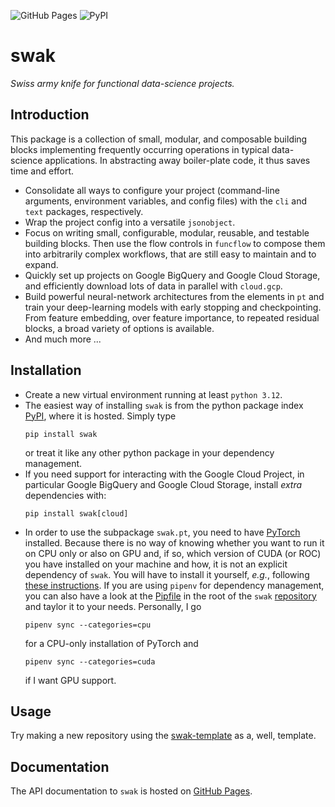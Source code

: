 ![GitHub Pages](https://github.com/yedivanseven/swak/actions/workflows/publish-documentation.yml/badge.svg)
![PyPI](https://github.com/yedivanseven/swak/actions/workflows/publish-package.yml/badge.svg)

# swak
_Swiss army knife for functional data-science projects._

## Introduction
This package is a collection of small, modular, and composable building
blocks implementing frequently occurring operations in typical data-science
applications. In abstracting away boiler-plate code, it thus saves time and effort.
* Consolidate all ways to configure your project (command-line arguments,
  environment variables, and config files) with the `cli` and `text`
  packages, respectively.
* Wrap the project config into a versatile `jsonobject`.
* Focus on writing small, configurable, modular, reusable, and testable 
  building blocks. Then use the flow controls in `funcflow` to compose them
  into arbitrarily complex workflows, that are still easy to maintain and to expand.
* Quickly set up projects on Google BigQuery and Google Cloud Storage, and
  efficiently download lots of data in parallel with `cloud.gcp`.
* Build powerful neural-network architectures from the elements in `pt` and
  train your deep-learning models with early stopping and checkpointing.
  From feature embedding, over feature importance, to repeated residual blocks,
  a broad variety of options is available.
* And much more ...

## Installation
* Create a new virtual environment running at least `python 3.12`.
* The easiest way of installing `swak` is from the python package index
[PyPI](https://pypi.org/project/swak/), where it is hosted. Simply type
  ```shell
  pip install swak
  ```
  or treat it like any other python package in your dependency management.
* If you need support for interacting with the Google Cloud Project,
in particular Google BigQuery and Google Cloud Storage, install
_extra_ dependencies with:
  ```shell
  pip install swak[cloud]
  ```
* In order to use the subpackage `swak.pt`, you need to have [PyTorch](https://pytorch.org/) installed.
Because there is no way of knowing whether you want to run it on CPU only or also on GPU and, if so,
which version of CUDA (or ROC) you have installed on your machine and how, it is not an explicit
dependency of `swak`. You will have to install it yourself, _e.g._, following
[these instructions](https://pytorch.org/get-started/locally/).
If you are using `pipenv` for dependency management, you can also have a look at the
[Pipfile](https://github.com/yedivanseven/swak/blob/main/Pipfile) in the root of the `swak`
[repository](https://github.com/yedivanseven/swak) and taylor it to your needs. Personally, I go
  ```shell
  pipenv sync --categories=cpu
  ```
  for a CPU-only installation of PyTorch and
  ```shell
  pipenv sync --categories=cuda
  ```
  if I want GPU support.

## Usage
Try making a new repository using the [swak-template](https://github.com/yedivanseven/swak-template)
as a, well, template.

## Documentation
The API documentation to `swak` is hosted on [GitHub Pages](https://yedivanseven.github.io/swak/).
